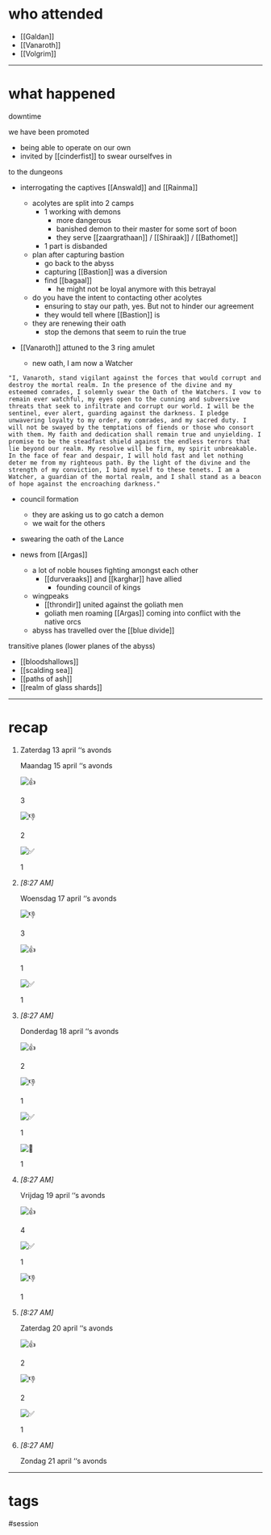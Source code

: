 # who attended

- [[Galdan]]
- [[Vanaroth]]
- [[Volgrim]]

---
# what happened

downtime

we have been promoted
- being able to operate on our own
- invited by [[cinderfist]] to swear ourselfves in

to the dungeons
- interrogating the captives [[Answald]] and [[Rainma]]
	- acolytes are split into 2 camps
		- 1 working with demons
			- more dangerous
			- banished demon to their master for some sort of boon
			- they serve [[zaargrathaan]] / [[Shiraak]] / [[Bathomet]]
		- 1 part is disbanded
	- plan after capturing bastion
		- go back to the abyss 
		- capturing [[Bastion]] was a diversion
		- find [[bagaal]]
			- he might not be loyal anymore with this betrayal
	-  do you have the intent to contacting other acolytes 
		- ensuring to stay our path, yes. But not to hinder our agreement
		- they would tell where [[Bastion]] is
	- they are renewing their oath
		- stop the demons that seem to ruin the true 

- [[Vanaroth]] attuned to the 3 ring amulet
	- new oath, I am now a Watcher
``` new_oath_undecided
"I, Vanaroth, stand vigilant against the forces that would corrupt and destroy the mortal realm. In the presence of the divine and my esteemed comrades, I solemnly swear the Oath of the Watchers. I vow to remain ever watchful, my eyes open to the cunning and subversive threats that seek to infiltrate and corrupt our world. I will be the sentinel, ever alert, guarding against the darkness. I pledge unwavering loyalty to my order, my comrades, and my sacred duty. I will not be swayed by the temptations of fiends or those who consort with them. My faith and dedication shall remain true and unyielding. I promise to be the steadfast shield against the endless terrors that lie beyond our realm. My resolve will be firm, my spirit unbreakable. In the face of fear and despair, I will hold fast and let nothing deter me from my righteous path. By the light of the divine and the strength of my conviction, I bind myself to these tenets. I am a Watcher, a guardian of the mortal realm, and I shall stand as a beacon of hope against the encroaching darkness."
```

- council formation
	- they are asking us to go catch a demon
	- we wait for the others  

- swearing the oath of the Lance

- news from [[Argas]]
	- a lot of noble houses fighting amongst each other
		- [[durveraaks]] and [[karghar]] have allied 
			- founding council of kings
	- wingpeaks
		- [[throndir]] united against the goliath men
		- goliath men roaming [[Argas]] coming into conflict with the native orcs
	- abyss has travelled over the [[blue divide]]

transitive planes (lower planes of the abyss)
- [[bloodshallows]]
- [[scalding sea]]
- [[paths of ash]]
- [[realm of glass shards]]

---
# recap

1. Zaterdag 13 april ‘‘s avonds
    

    Maandag 15 april ‘‘s avonds
    
    ![👍](https://discord.com/assets/cb58aef2857ab846f41d.svg)
    
    3
    
    ![👎](https://discord.com/assets/dfd2db3befa27905365c.svg)
    
    2
    
    ![✅](https://discord.com/assets/27311c5caafe667efb19.svg)
    
    1
    
3. _[_8:27 AM_]_
    
    Woensdag 17 april ‘‘s avonds
    
    ![👎](https://discord.com/assets/dfd2db3befa27905365c.svg)
    
    3
    
    ![👍](https://discord.com/assets/cb58aef2857ab846f41d.svg)
    
    1
    
    ![✅](https://discord.com/assets/27311c5caafe667efb19.svg)
    
    1
    
4. _[_8:27 AM_]_
    
    Donderdag 18 april ‘‘s avonds
    
    ![👍](https://discord.com/assets/cb58aef2857ab846f41d.svg)
    
    2
    
    ![👎](https://discord.com/assets/dfd2db3befa27905365c.svg)
    
    1
    
    ![✅](https://discord.com/assets/27311c5caafe667efb19.svg)
    
    1
    
    ![🫴](https://discord.com/assets/d1108b9de9c73aae9c7e.svg)
    
    1
    
5. _[_8:27 AM_]_
    
    Vrijdag 19 april ‘‘s avonds
    
    ![👍](https://discord.com/assets/cb58aef2857ab846f41d.svg)
    
    4
    
    ![✅](https://discord.com/assets/27311c5caafe667efb19.svg)
    
    1
    
    ![👎](https://discord.com/assets/dfd2db3befa27905365c.svg)
    
    1
    
6. _[_8:27 AM_]_
    
    Zaterdag 20 april ‘‘s avonds
    
    ![👍](https://discord.com/assets/cb58aef2857ab846f41d.svg)
    
    2
    
    ![👎](https://discord.com/assets/dfd2db3befa27905365c.svg)
    
    2
    
    ![✅](https://discord.com/assets/27311c5caafe667efb19.svg)
    
    1
    
7. _[_8:27 AM_]_
    
    Zondag 21 april ‘‘s avonds

---
# tags

#session